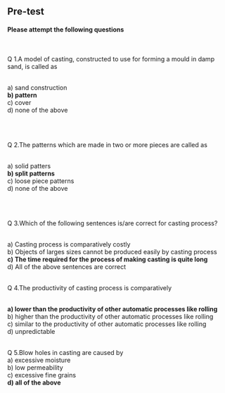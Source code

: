 ## <b> Pre-test</b>
#### Please attempt the following questions

<br>

Q 1.A model of casting, constructed to use for forming a mould in damp sand, is called as

<br> a) sand construction
<br><b> b) pattern</b>
<br> c) cover
<br> d) none of the above

<br><br>

Q 2.The patterns which are made in two or more pieces are called as

<br> a) solid patters
<br> <b>b) split patterns</b>
<br> c) loose piece patterns
<br> d) none of the above

<br><br>


Q 3.Which of the following sentences is/are correct for casting process?

<br> a) Casting process is comparatively costly
<br> b) Objects of larges sizes cannot be produced easily by casting process
<br> <b>c) The time required for the process of making casting is quite long</b>
<br> d) All of the above sentences are correct
<br><br>    



Q 4.The productivity of casting process is comparatively

<br><b> a) lower than the productivity of other automatic processes like rolling</b>
<br> b) higher than the productivity of other automatic processes like rolling
<br> c) similar to the productivity of other automatic processes like rolling
<br> d) unpredictable </b><br><br>

Q 5.Blow holes in casting are caused by
<br> a) excessive moisture
<br> b) low permeability
<br> c) excessive fine grains
<br> <b>d) all of the above</b>
<br><br>


